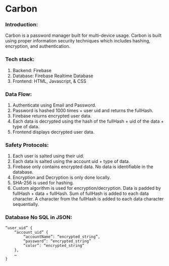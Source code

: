 # Carbon

### Introduction:
Carbon is a password manager built for multi-device usage. Carbon is built using proper information security techniques which includes hashing, encryption, and authentication.
	
### Tech stack:
1. Backend: Firebase
2. Database: Firebase Realtime Database
3. Frontend: HTML, Javascript, & CSS

### Data Flow:
1. Authenticate using Email and Password.
2. Password is hashed 1000 times + user uid and returns the fullHash.
3. Firebase returns encrypted user data.
4. Each data is decrypted using the hash of the fullHash + uid of the data + type of data.
5. Frontend displays decrypted user data.

### Safety Protocols:
1. Each user is salted using their uid.
2. Each data is salted using the account uid + type of data.
3. Firebase only contains encrypted data. No data is identifiable in the database.
4. Encryption and Decryption is only done locally.
5. SHA-256 is used for hashing.
6. Custom algorithm is used for encryption/decryption. Data is padded by fullHash + data + fullHash. Sum of fullHash is added to each data character. A character from the fullHash is added to each data character sequentially.

### Database No SQL in JSON:

```
“user_uid” {
	“account_uid” {
		“accountName”: “encrypted_string”,
		“password”: “encrypted_string”
		“color”: “encrypted_string”
	},
	…
}
```
